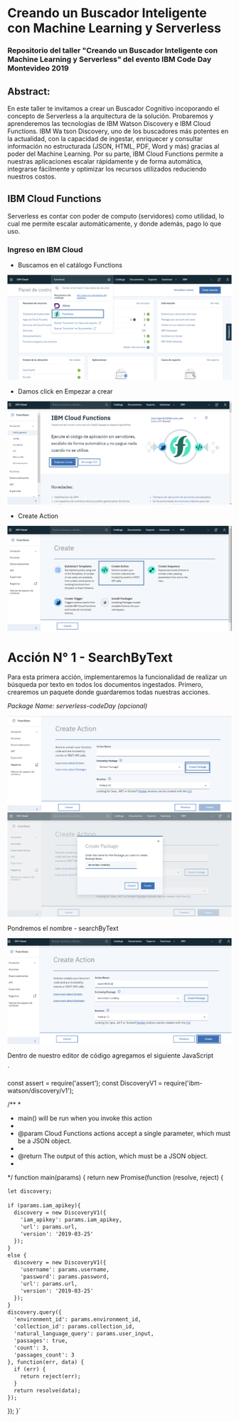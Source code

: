 # Creando un Buscador Inteligente con Machine Learning y Serverless
### Repositorio del taller "Creando un Buscador Inteligente con Machine Learning y Serverless" del evento IBM Code Day Montevideo 2019

## Abstract:
En este taller te invitamos a crear un Buscador Cognitivo incoporando el concepto de Serverless a la arquitectura de la solución. Probaremos y aprenderemos las tecnologías de IBM Watson Discovery e IBM Cloud Functions. IBM Wa tson Discovery, uno de los buscadores más potentes en la actualidad, con la capacidad de ingestar, enriquecer y consultar información no estructurada (JSON, HTML, PDF, Word y más) gracias al poder del Machine Learning. Por su parte, IBM Cloud Functions permite a nuestras aplicaciones escalar rápidamente y de forma automática, integrarse fácilmente y optimizar los recursos utilizados reduciendo nuestros costos.


## IBM Cloud Functions

Serverless es contar con poder de computo (servidores) como utilidad, lo cual me permite  escalar  automáticamente, y donde además, pago lo que uso.

### Ingreso en IBM Cloud
* Buscamos en el catálogo Functions

![IBM Cloud Functions](images_readme/1.png)




* Damos click en Empezar a crear

![Empezar a crear](images_readme/2.png)




* Create Action

![Create action](images_readme/3.png)

# Acción N° 1 - SearchByText

Para esta primera acción, implementaremos la funcionalidad de realizar un búsqueda por texto en todos los documentos ingestados.
Primero, crearemos un paquete donde guardaremos todas nuestras acciones.

*Package Name: serverless-codeDay (opcional)*

![Create Package](images_readme/4.png)
![Colocamos el nombre](images_readme/5.png)


Pondremos el nombre - searchByText

![Create Action](images_readme/6.png)

Dentro de nuestro editor de código agregamos el siguiente JavaScript

´

const assert = require('assert');
const DiscoveryV1 = require('ibm-watson/discovery/v1');

/**
  *
  * main() will be run when you invoke this action
  *
  * @param Cloud Functions actions accept a single parameter, which must be a JSON object.
  *
  * @return The output of this action, which must be a JSON object.
  *
  */
function main(params) {
  return new Promise(function (resolve, reject) {

    let discovery;

    if (params.iam_apikey){
      discovery = new DiscoveryV1({
        'iam_apikey': params.iam_apikey,
        'url': params.url,
        'version': '2019-03-25'
      });
    }
    else {
      discovery = new DiscoveryV1({
        'username': params.username,
        'password': params.password,
        'url': params.url,
        'version': '2019-03-25'
      });
    }
    discovery.query({
      'environment_id': params.environment_id,
      'collection_id': params.collection_id,
      'natural_language_query': params.user_input,
      'passages': true,
      'count': 3,
      'passages_count': 3
    }, function(err, data) {
      if (err) {
        return reject(err);
      }
      return resolve(data);
    });
  });
}´